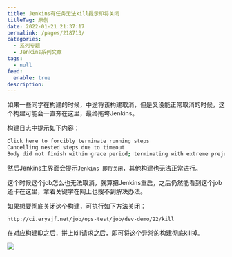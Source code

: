 ```yaml
---
title: Jenkins有任务无法kill提示即将关闭
titleTag: 原创
date: 2022-01-21 21:37:17
permalink: /pages/218713/
categories: 
  - 系列专题
  - Jenkins系列文章
tags: 
  - null
feed: 
  enable: true
description: 
---
```


如果一些同学在构建的时候，中途将该构建取消，但是又没能正常取消的时候，这个构建可能会一直夯在这里，最终拖垮Jenkins。

构建日志中提示如下内容：

```sh
Click here to forcibly terminate running steps
Cancelling nested steps due to timeout
Body did not finish within grace period; terminating with extreme prejudice
```

然后Jenkins主界面会提示`Jenkins 即将关闭`，其他构建也无法正常进行。

这个时候这个job怎么也无法取消，就算把Jenkins重启，之后仍然能看到这个job还卡在这里，拿着关键字在网上也搜不到解决办法。

如果想要彻底关闭这个构建，可执行如下方法关闭：

```
http://ci.eryajf.net/job/ops-test/job/dev-demo/22/kill
```

在对应构建ID之后，拼上kill请求之后，即可将这个异常的构建彻底kill掉。

![](http://t.eryajf.net/imgs/2022/01/fb6c92925a6f487c.jpeg)